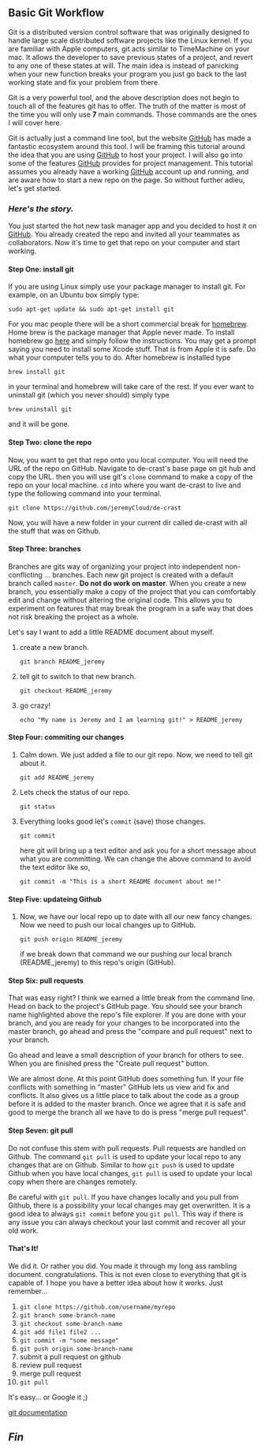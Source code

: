 ## Basic Git Workflow

Git is a distributed version control software that was originally designed to 
handle large scale distributed software projects like the Linux kernel. If you
are familiar with Apple computers, git acts similar to TimeMachine on your mac.
It allows the developer to save previous states of a project, and revert to any 
one of these states at will. The main idea is instead of panicking when your new 
function breaks your program you just go back to the last working state and fix 
your problem from there. 

Git is a very powerful tool, and the above description does not begin to touch
all of the features git has to offer. The truth of the matter is most of the 
time you will only use **7** main commands. Those commands are the ones
I will cover here.

Git is actually just a command line tool, but the website [GitHub][1] has made a
fantastic ecosystem around this tool. I will be framing this tutorial around 
the idea that you are using [GitHub][1] to host your project. I will 
also go into some of the features [GitHub][1] provides for project management.
This tutorial assumes you already have a working [GitHub][1] account up and 
running, and are aware how to start a new repo on the page. So without further 
adieu, let's get started.


### *Here's the story.*

You just started the hot new task manager app and you decided to host it on 
[GitHub][1]. You already created the repo and invited all your teammates as 
collaborators. Now it's time to get that repo on your computer and start 
working.

#### Step One: install git
If you are using Linux simply use your package manager to install git. For
example, on an Ubuntu box simply type:

```
sudo apt-get update && sudo apt-get install git
```

For you mac people there will be a short commercial break for [homebrew][2].
Home brew is the package manager that Apple never made. To install homebrew go
[here][2] and simply follow the instructions. You may get a prompt saying you 
need to install some Xcode stuff. That is from Apple it is safe. Do what your 
computer tells you to do. After homebrew is installed type

```
brew install git
```

in your terminal and homebrew will take care of the rest. If you ever want to 
uninstall git (which you never should) simply type

```
brew uninstall git
```

and it will be gone.

#### Step Two: clone the repo
Now, you want to get that repo onto you local computer. You will need the URL of
the repo on GitHub. Navigate to de-crast's base page on git hub and copy the 
URL. then you will use git's ```clone``` command to make a copy of the repo on 
your local machine. ```cd``` into where you want de-crast to live and type the
following command into your terminal.

```
git clone https://github.com/jeremyCloud/de-crast
```

Now, you will have a new folder in your current dir called de-crast with all
the stuff that was on Github.

#### Step Three: branches 
Branches are gits way of organizing your project into independent 
non-conflicting ... branches. Each new git project is created with a default
branch called ```master```. **Do not do work on master**. When you create a new
branch, you essentially make a copy of the project that you can comfortably edit
and change without altering the original code. This allows you to experiment on
features that may break the program in a safe way that does not risk breaking 
the project as a whole.

Let's say I want to add a little README document about myself. 

 1. create a new branch.
    
    ```
    git branch README_jeremy
    ```

 2. tell git to switch to that new branch.

    ```
    git checkout README_jeremy
    ```

 3. go crazy!

    ```
    echo "My name is Jeremy and I am learning git!" > README_jeremy
    ```

#### Step Four: commiting our changes
 1. Calm down. We just added a file to our git repo. Now, we need to tell git about 
    it.

    ```
    git add README_jeremy
    ```
 
 2. Lets check the status of our repo.
    
    ```
    git status
    ```

 3. Everything looks good let's ```commit``` (save) those changes.
    
    ```
    git commit
    ```

    here git will bring up a text editor and ask you for a short message about
    what you are committing. We can change the above command to avoid the text
    editor like so,

    ```
    git commit -m "This is a short README document about me!"
    ```

#### Step Five: updateing Github
 1. Now, we have our local repo up to date with all our new fancy changes. Now 
    we need to push our local changes up to GitHub. 

    ```
    git push origin README_jeremy
    ```

    if we break down that command we our pushing our local branch 
    (README_jeremy) to this repo's origin (GitHub).

#### Step Six: pull requests
That was easy right? I think we earned a little break from the command line.
Head on back to the project's GitHub page. You should see your branch name
highlighted above the repo's file explorer. If you are done with your 
branch, and you are ready for your changes to be incorporated into the 
master branch, go ahead and press the "compare and pull request" next to 
your branch.

Go ahead and leave a small description of your branch for others to see. 
When you are finished press the "Create pull request" button.

We are almost done. At this point GitHub does something fun. If your file 
conflicts with something in "master" GitHub lets us view and fix and 
conflicts. It also gives us a little place to talk about the code as a 
group before it is added to the master branch. Once we agree that it is 
safe and good to merge the branch all we have to do is press "merge pull 
request".

#### Step Seven: git pull
Do not confuse this stem with pull requests. Pull requests are handled on
Github. The command ```git pull``` is used to update your local repo to 
any changes that are on Github. Similar to how ```git push``` is used to
update Github when you have local changes, ```git pull``` is used to
update your local copy when there are changes remotely.

Be careful with ```git pull```. If you have changes locally and you pull
from Github, there is a possibility your local changes may get 
overwritten. It is a good idea to always ```git commit``` before you
```git pull```. This way if there is any issue you can always checkout
your last commit and recover all your old work.

#### That's It!
We did it. Or rather you did. You made it through my long ass rambling document.
congratulations. This is not even close to everything that git is capable of. 
I hope you have a better idea about how it works. Just remember...

 1. ```git clone https://github.com/username/myrepo```
 2. ```git branch some-branch-name```
 3. ```git checkout some-branch-name```
 4. ```git add file1 file2 ...```
 5. ```git commit -m "some message"```
 6. ```git push origin some-branch-name```
 7. submit a pull request on github
 8. review pull request
 9. merge pull request
 10. ```git pull```

It's easy... or Google it ;)

[git documentation][3]

## *Fin*


[1]: https://github.com
[2]: https://brew.sh 
[3]: https://git-scm.com/documentation
